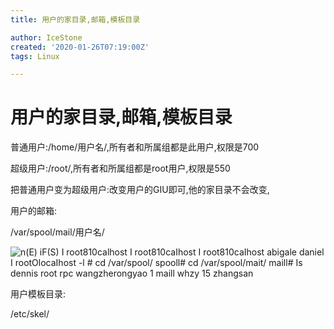 ```yaml
---
title: 用户的家目录,邮箱,模板目录

author: IceStone
created: '2020-01-26T07:19:00Z'
tags: Linux

---
```


# 用户的家目录,邮箱,模板目录

普通用户:/home/用户名/,所有者和所属组都是此用户,权限是700

超级用户:/root/,所有者和所属组都是root用户,权限是550

 
把普通用户变为超级用户:改变用户的GIU即可,他的家目录不会改变,

 
 
 
用户的邮箱:

/var/spool/mail/用户名/

![n(E) iF(S) 
I root810calhost 
I root810caIhost 
I root810caIhost 
abigale daniel 
I rootOlocaIhost 
-l # cd /var/spool/ 
spooll# cd /var/spool/mait/ 
maill# Is 
dennis root rpc wangzherongyao 
1 
maill 
whzy 
15 
zhangsan ](images/401c469b-ab92-4500-b488-134e68b57d9a.png) 

 
用户模板目录:

/etc/skel/

 
 
 
 
 
 
 
 
 
 
 
 
 
 
 
 
 
